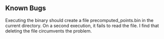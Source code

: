 ## Known Bugs
Executing the binary should create a file precomputed\_points.bin in the current directory.
On a second execution, it fails to read the file. I find that deleting the file circumvents the problem.
